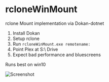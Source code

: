 # rcloneWinMount
rclone Mount implementation via Dokan-dotnet

1. Install Dokan
2. Setup rclone
3. Run `rcloneWinMount.exe remotename:`
4. Point Plex at S:\ Drive
5. Expect bad performance and bluescreens

Runs best on win10

![Screenshot](https://i.imgur.com/pvnWJQX.gif "Screenshot")

